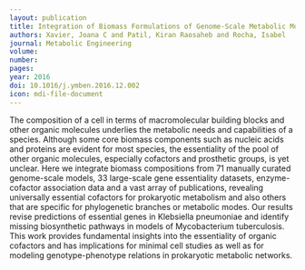 ```yaml
---
layout: publication
title: Integration of Biomass Formulations of Genome-Scale Metabolic Models with Experimental Data Reveals Universally Essential Cofactors in Prokaryotes
authors: Xavier, Joana C and Patil, Kiran Raosaheb and Rocha, Isabel
journal: Metabolic Engineering
volume:
number:
pages:
year: 2016
doi: 10.1016/j.ymben.2016.12.002
icon: mdi-file-document
---
```

The composition of a cell in terms of macromolecular building blocks and other organic molecules underlies the metabolic needs and capabilities of a species. Although some core biomass components such as nucleic acids and proteins are evident for most species, the essentiality of the pool of other organic molecules, especially cofactors and prosthetic groups, is yet unclear. Here we integrate biomass compositions from 71 manually curated genome-scale models, 33 large-scale gene essentiality datasets, enzyme-cofactor association data and a vast array of publications, revealing universally essential cofactors for prokaryotic metabolism and also others that are specific for phylogenetic branches or metabolic modes. Our results revise predictions of essential genes in Klebsiella pneumoniae and identify missing biosynthetic pathways in models of Mycobacterium tuberculosis. This work provides fundamental insights into the essentiality of organic cofactors and has implications for minimal cell studies as well as for modeling genotype-phenotype relations in prokaryotic metabolic networks.
